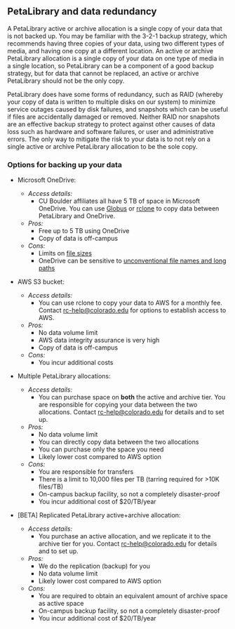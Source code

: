 ## PetaLibrary and data redundancy 

A PetaLibrary active or archive allocation is a single copy of your data that is not backed up. You may be familiar with the 3-2-1 backup strategy, which recommends having three copies of your data, using two different types of media, and having one copy at a different location. An active or archive PetaLibrary allocation is a single copy of your data on one type of media in a single location, so PetaLibrary can be a component of a good backup strategy, but for data that cannot be replaced, an active or archive PetaLibrary should not be the only copy. 

PetaLibrary does have some forms of redundancy, such as RAID (whereby your copy of data is written to multiple disks on our system) to minimize service outages caused by disk failures, and snapshots which can be useful if files are accidentally damaged or removed. Neither RAID nor snapshots are an effective backup strategy to protect against other causes of data loss such as hardware and software failures, or user and administrative errors. The only way to mitigate the risk to your data is to not rely on a single active or archive PetaLibrary allocation to be the sole copy. 

### Options for backing up your data

- Microsoft OneDrive:  
    - _Access details:_  
        - CU Boulder affiliates all have 5 TB of space in Microsoft OneDrive. You can use [Globus](https://curc.readthedocs.io/en/latest/storage/petalibrary/gdrive.html#using-globus) or [rclone](https://curc.readthedocs.io/en/latest/storage/petalibrary/gdrive.html#using-rclone) to copy data between PetaLibrary and OneDrive.  
    - _Pros:_ 
        - Free up to 5 TB using OneDrive 
        - Copy of data is off-campus 
    - _Cons:_ 
        - Limits on [file sizes](https://support.microsoft.com/en-us/office/restrictions-and-limitations-in-onedrive-and-sharepoint-64883a5d-228e-48f5-b3d2-eb39e07630fa#individualfilesize)
        - OneDrive can be sensitive to [unconventional file names and long paths](https://support.microsoft.com/en-us/office/restrictions-and-limitations-in-onedrive-and-sharepoint-64883a5d-228e-48f5-b3d2-eb39e07630fa#invalidcharacters)  
- AWS S3 bucket:  
    - _Access details:_ 
        - You can use rclone to copy your data to AWS for a monthly fee. Contact <rc-help@colorado.edu> for options to establish access to AWS. 
    - _Pros:_ 
        - No data volume limit 
        - AWS data integrity assurance is very high 
        - Copy of data is off-campus 
    - _Cons:_ 
        - You incur additional costs 
- Multiple PetaLibrary allocations:  
    - _Access details:_ 
        - You can purchase space on **both** the active and archive tier. You are responsible for copying your data between the two allocations. Contact <rc-help@colorado.edu> for details and to set up. 
    - _Pros:_ 
        - No data volume limit  
        - You can directly copy data between the two allocations 
        - You can purchase only the space you need  
        - Likely lower cost compared to AWS option 
    - _Cons:_ 
        - You are responsible for transfers 
        - There is a limit to 10,000 files per TB (tarring required for >10K files/TB) 
        - On-campus backup facility, so not a completely disaster-proof 
        - You incur additional cost of $20/TB/year 

- [BETA] Replicated PetaLibrary active+archive allocation:  
    - _Access details:_
        - You purchase an active allocation, and we replicate it to the archive tier for you. Contact <rc-help@colorado.edu> for details and to set up. 
    - _Pros:_ 
        - We do the replication (backup) for you  
        - No data volume limit 
        - Likely lower cost compared to AWS option 
    - _Cons:_ 
        - You are required to obtain an equivalent amount of archive space as active space 
        - On-campus backup facility, so not a completely disaster-proof 
        - You incur additional cost of $20/TB/year 
